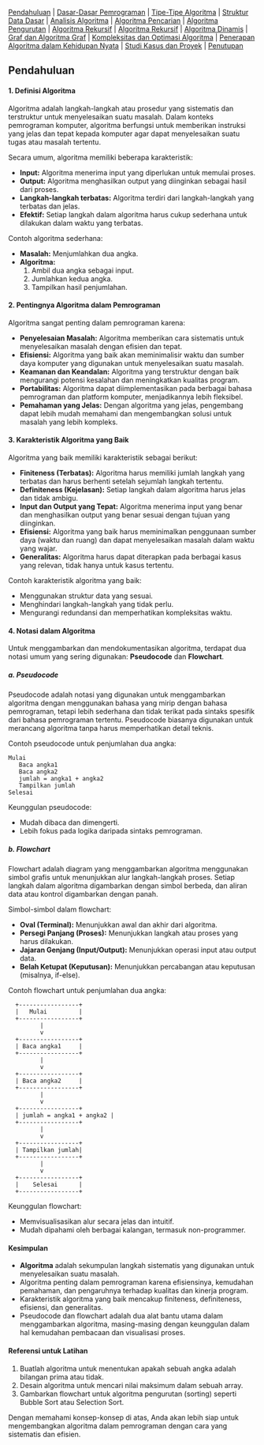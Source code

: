 [Pendahuluan](Pendahuluan.md) | [Dasar-Dasar Pemrograman]() | [Tipe-Tipe Algoritma]() | [Struktur Data Dasar]() | [Analisis Algoritma]() | [Algoritma Pencarian]() | [Algoritma Pengurutan]() | [Algoritma Rekursif]() | [Algoritma Rekursif]() | [Algoritma Dinamis]() | [Graf dan Algoritma Graf]() | [Kompleksitas dan Optimasi Algoritma]() | [Penerapan Algoritma dalam Kehidupan Nyata]() | [Studi Kasus dan Proyek]() | [Penutupan]()

## **Pendahuluan**
#### **1. Definisi Algoritma**
Algoritma adalah langkah-langkah atau prosedur yang sistematis dan terstruktur untuk menyelesaikan suatu masalah. Dalam konteks pemrograman komputer, algoritma berfungsi untuk memberikan instruksi yang jelas dan tepat kepada komputer agar dapat menyelesaikan suatu tugas atau masalah tertentu.

Secara umum, algoritma memiliki beberapa karakteristik:
- **Input:** Algoritma menerima input yang diperlukan untuk memulai proses.
- **Output:** Algoritma menghasilkan output yang diinginkan sebagai hasil dari proses.
- **Langkah-langkah terbatas:** Algoritma terdiri dari langkah-langkah yang terbatas dan jelas.
- **Efektif:** Setiap langkah dalam algoritma harus cukup sederhana untuk dilakukan dalam waktu yang terbatas.

Contoh algoritma sederhana:
- **Masalah:** Menjumlahkan dua angka.
- **Algoritma:**
  1. Ambil dua angka sebagai input.
  2. Jumlahkan kedua angka.
  3. Tampilkan hasil penjumlahan.

#### **2. Pentingnya Algoritma dalam Pemrograman**
Algoritma sangat penting dalam pemrograman karena:
- **Penyelesaian Masalah:** Algoritma memberikan cara sistematis untuk menyelesaikan masalah dengan efisien dan tepat.
- **Efisiensi:** Algoritma yang baik akan meminimalisir waktu dan sumber daya komputer yang digunakan untuk menyelesaikan suatu masalah.
- **Keamanan dan Keandalan:** Algoritma yang terstruktur dengan baik mengurangi potensi kesalahan dan meningkatkan kualitas program.
- **Portabilitas:** Algoritma dapat diimplementasikan pada berbagai bahasa pemrograman dan platform komputer, menjadikannya lebih fleksibel.
- **Pemahaman yang Jelas:** Dengan algoritma yang jelas, pengembang dapat lebih mudah memahami dan mengembangkan solusi untuk masalah yang lebih kompleks.

#### **3. Karakteristik Algoritma yang Baik**
Algoritma yang baik memiliki karakteristik sebagai berikut:
- **Finiteness (Terbatas):** Algoritma harus memiliki jumlah langkah yang terbatas dan harus berhenti setelah sejumlah langkah tertentu.
- **Definiteness (Kejelasan):** Setiap langkah dalam algoritma harus jelas dan tidak ambigu.
- **Input dan Output yang Tepat:** Algoritma menerima input yang benar dan menghasilkan output yang benar sesuai dengan tujuan yang diinginkan.
- **Efisiensi:** Algoritma yang baik harus meminimalkan penggunaan sumber daya (waktu dan ruang) dan dapat menyelesaikan masalah dalam waktu yang wajar.
- **Generalitas:** Algoritma harus dapat diterapkan pada berbagai kasus yang relevan, tidak hanya untuk kasus tertentu.
  
Contoh karakteristik algoritma yang baik:
- Menggunakan struktur data yang sesuai.
- Menghindari langkah-langkah yang tidak perlu.
- Mengurangi redundansi dan memperhatikan kompleksitas waktu.

#### **4. Notasi dalam Algoritma**
Untuk menggambarkan dan mendokumentasikan algoritma, terdapat dua notasi umum yang sering digunakan: **Pseudocode** dan **Flowchart**.

##### **a. Pseudocode**
Pseudocode adalah notasi yang digunakan untuk menggambarkan algoritma dengan menggunakan bahasa yang mirip dengan bahasa pemrograman, tetapi lebih sederhana dan tidak terikat pada sintaks spesifik dari bahasa pemrograman tertentu. Pseudocode biasanya digunakan untuk merancang algoritma tanpa harus memperhatikan detail teknis.

Contoh pseudocode untuk penjumlahan dua angka:
```
Mulai
   Baca angka1
   Baca angka2
   jumlah = angka1 + angka2
   Tampilkan jumlah
Selesai
```

Keunggulan pseudocode:
- Mudah dibaca dan dimengerti.
- Lebih fokus pada logika daripada sintaks pemrograman.

##### **b. Flowchart**
Flowchart adalah diagram yang menggambarkan algoritma menggunakan simbol grafis untuk menunjukkan alur langkah-langkah proses. Setiap langkah dalam algoritma digambarkan dengan simbol berbeda, dan aliran data atau kontrol digambarkan dengan panah.

Simbol-simbol dalam flowchart:
- **Oval (Terminal):** Menunjukkan awal dan akhir dari algoritma.
- **Persegi Panjang (Proses):** Menunjukkan langkah atau proses yang harus dilakukan.
- **Jajaran Genjang (Input/Output):** Menunjukkan operasi input atau output data.
- **Belah Ketupat (Keputusan):** Menunjukkan percabangan atau keputusan (misalnya, if-else).
  
Contoh flowchart untuk penjumlahan dua angka:
```
  +-----------------+
  |   Mulai         |
  +-----------------+
         |
         v
  +-----------------+
  | Baca angka1     |
  +-----------------+
         |
         v
  +-----------------+
  | Baca angka2     |
  +-----------------+
         |
         v
  +-----------------+
  | jumlah = angka1 + angka2 |
  +-----------------+
         |
         v
  +-----------------+
  | Tampilkan jumlah|
  +-----------------+
         |
         v
  +-----------------+
  |    Selesai      |
  +-----------------+
```

Keunggulan flowchart:
- Memvisualisasikan alur secara jelas dan intuitif.
- Mudah dipahami oleh berbagai kalangan, termasuk non-programmer.

#### **Kesimpulan**
- **Algoritma** adalah sekumpulan langkah sistematis yang digunakan untuk menyelesaikan suatu masalah.
- Algoritma penting dalam pemrograman karena efisiensinya, kemudahan pemahaman, dan pengaruhnya terhadap kualitas dan kinerja program.
- Karakteristik algoritma yang baik mencakup finiteness, definiteness, efisiensi, dan generalitas.
- Pseudocode dan flowchart adalah dua alat bantu utama dalam menggambarkan algoritma, masing-masing dengan keunggulan dalam hal kemudahan pembacaan dan visualisasi proses.

#### **Referensi untuk Latihan**
1. Buatlah algoritma untuk menentukan apakah sebuah angka adalah bilangan prima atau tidak.
2. Desain algoritma untuk mencari nilai maksimum dalam sebuah array.
3. Gambarkan flowchart untuk algoritma pengurutan (sorting) seperti Bubble Sort atau Selection Sort.

Dengan memahami konsep-konsep di atas, Anda akan lebih siap untuk mengembangkan algoritma dalam pemrograman dengan cara yang sistematis dan efisien.
